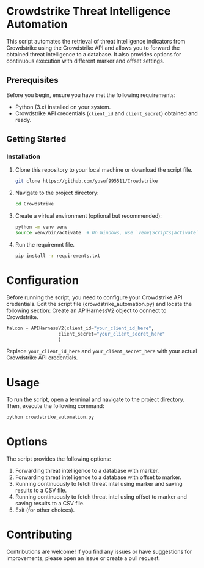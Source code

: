 # Crowdstrike Threat Intelligence Automation

This script automates the retrieval of threat intelligence indicators from Crowdstrike using the Crowdstrike API and allows you to forward the obtained threat intelligence to a database. It also provides options for continuous execution with different marker and offset settings.

## Prerequisites

Before you begin, ensure you have met the following requirements:

- Python (3.x) installed on your system.
- Crowdstrike API credentials (`client_id` and `client_secret`) obtained and ready.

## Getting Started

### Installation

1. Clone this repository to your local machine or download the script file.
   ```bash
   git clone https://github.com/yusuf995511/Crowdstrike
   ```

2. Navigate to the project directory:
   ```bash
   cd Crowdstrike
   ```
   

3. Create a virtual environment (optional but recommended):
   ```bash
   python -m venv venv
   source venv/bin/activate  # On Windows, use `venv\Scripts\activate`
   ```
   

4. Run the requiremnt file.
   ```bash
   pip install -r requirements.txt
   ```
   

# Configuration
Before running the script, you need to configure your Crowdstrike API credentials. Edit the script file (crowdstrike_automation.py) and locate the following section:
   Create an APIHarnessV2 object to connect to Crowdstrike.
   ```python
   falcon = APIHarnessV2(client_id="your_client_id_here",
                      client_secret="your_client_secret_here"
                      )
   ```
                     

Replace `your_client_id_here` and `your_client_secret_here` with your actual Crowdstrike API credentials.


# Usage
To run the script, open a terminal and navigate to the project directory. Then, execute the following command:
   ```python
   python crowdstrike_automation.py
   ```


# Options
The script provides the following options:
1. Forwarding threat intelligence to a database with marker.
2. Forwarding threat intelligence to a database with offset to marker.
3. Running continuously to fetch threat intel using marker and saving results to a CSV file.
4. Running continuously to fetch threat intel using offset to marker and saving results to a CSV file.
5. Exit (for other choices).

# Contributing
Contributions are welcome! If you find any issues or have suggestions for improvements, please open an issue or create a pull request.

